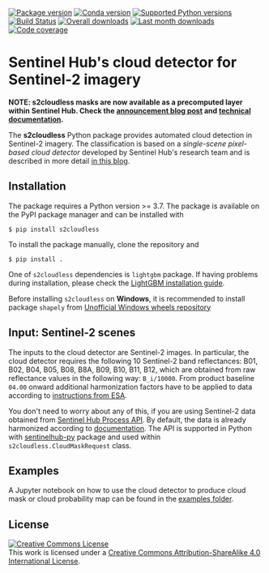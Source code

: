 [![Package version](https://badge.fury.io/py/s2cloudless.svg)](https://pypi.org/project/s2cloudless)
[![Conda version](https://img.shields.io/conda/vn/conda-forge/s2cloudless.svg)](https://anaconda.org/conda-forge/s2cloudless)
[![Supported Python versions](https://img.shields.io/pypi/pyversions/s2cloudless.svg?style=flat-square)](https://pypi.org/project/s2cloudless)
[![Build Status](https://github.com/sentinel-hub/sentinel2-cloud-detector/actions/workflows/ci_action.yml/badge.svg?branch=master)](https://github.com/sentinel-hub/sentinel2-cloud-detector/actions)
[![Overall downloads](https://pepy.tech/badge/s2cloudless)](https://pepy.tech/project/s2cloudless)
[![Last month downloads](https://pepy.tech/badge/s2cloudless/month)](https://pepy.tech/project/s2cloudless)
[![Code coverage](https://codecov.io/gh/sentinel-hub/sentinel2-cloud-detector/branch/master/graph/badge.svg)](https://codecov.io/gh/sentinel-hub/sentinel2-cloud-detector)

# Sentinel Hub's cloud detector for Sentinel-2 imagery

**NOTE: s2cloudless masks are now available as a precomputed layer within Sentinel Hub. Check the [announcement blog post](https://medium.com/sentinel-hub/cloud-masks-at-your-service-6e5b2cb2ce8a) and [technical documentation](https://docs.sentinel-hub.com/api/latest/#/API/data_access?id=cloud-masks-and-cloud-probabilities).**

The **s2cloudless** Python package provides automated cloud detection in
Sentinel-2 imagery. The classification is based on a *single-scene pixel-based cloud detector*
developed by Sentinel Hub's research team and is described in more detail
[in this blog](https://medium.com/sentinel-hub/improving-cloud-detection-with-machine-learning-c09dc5d7cf13).

## Installation

The package requires a Python version >= 3.7. The package is available on
the PyPI package manager and can be installed with

```
$ pip install s2cloudless
```

To install the package manually, clone the repository and
```
$ pip install .
```

One of `s2cloudless` dependencies is `lightgbm` package. If having problems during installation, please
check the [LightGBM installation guide](https://lightgbm.readthedocs.io/en/latest/Installation-Guide.html).

Before installing `s2cloudless` on **Windows**, it is recommended to install package `shapely` from
[Unofficial Windows wheels repository](https://www.lfd.uci.edu/~gohlke/pythonlibs/)

## Input: Sentinel-2 scenes

The inputs to the cloud detector are Sentinel-2 images. In particular, the cloud detector requires the following 10 Sentinel-2 band reflectances: B01, B02, B04, B05, B08, B8A, B09, B10, B11, B12, which are obtained from raw reflectance values in the following way: `B_i/10000`. From product baseline `04.00` onward additional harmonization factors have to be applied to data according to [instructions from ESA](https://sentinels.copernicus.eu/en/web/sentinel/-/copernicus-sentinel-2-major-products-upgrade-upcoming).

You don't need to worry about any of this, if you are using Sentinel-2 data obtained from [Sentinel Hub Process API](https://docs.sentinel-hub.com/api/latest/api/process/). By default, the data is already harmonized according to [documentation](https://docs.sentinel-hub.com/api/latest/data/sentinel-2-l1c/#harmonize-values). The API is supported in Python with [sentinelhub-py](https://github.com/sentinel-hub/sentinelhub-py) package and used within `s2cloudless.CloudMaskRequest` class.

## Examples

A Jupyter notebook on how to use the cloud detector to produce cloud mask or cloud probability map
can be found in the [examples folder](https://github.com/sentinel-hub/sentinel2-cloud-detector/tree/master/examples).

## License

<a rel="license" href="http://creativecommons.org/licenses/by-sa/4.0/">
<img alt="Creative Commons License" style="border-width:0" src="https://i.creativecommons.org/l/by-sa/4.0/88x31.png" /></a>
<br />
This work is licensed under a <a rel="license" href="http://creativecommons.org/licenses/by-sa/4.0/">Creative Commons Attribution-ShareAlike 4.0 International License</a>.

